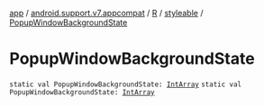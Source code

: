 [app](../../../index.md) / [android.support.v7.appcompat](../../index.md) / [R](../index.md) / [styleable](index.md) / [PopupWindowBackgroundState](./-popup-window-background-state.md)

# PopupWindowBackgroundState

`static val PopupWindowBackgroundState: `[`IntArray`](https://kotlinlang.org/api/latest/jvm/stdlib/kotlin/-int-array/index.html)
`static val PopupWindowBackgroundState: `[`IntArray`](https://kotlinlang.org/api/latest/jvm/stdlib/kotlin/-int-array/index.html)